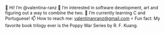 👋 Hi! I’m @valentina-ranz
👀 I’m interested in software development, art and figuring out a way to combine the two.
🌱 I’m currently learning C and Portuguese! 
📫 How to reach me: valentinanranz@gmail.com
⚡ Fun fact: My favorite book trilogy ever is the Poppy War Series by R. F. Kuang.
  


